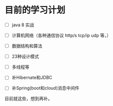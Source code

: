 # 目前的学习计划

- [ ] java 8 实战
- [ ] 计算机网络（各种通信协议 http/s tcp/ip udp 等，）
- [ ] 数据结构和算法
- [ ] 23种设计模式
- [ ] 多线程等


- [ ] 补Hibernate和JDBC
- [ ] 补Spring(boot和cloud)消息中间件



目前就这些，想到再补。